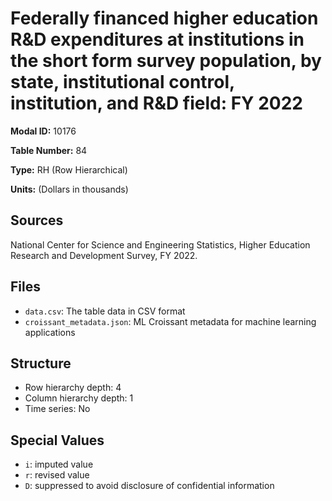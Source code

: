 # Federally financed higher education R&D expenditures at institutions in the short form survey population, by state, institutional control, institution, and R&D field: FY 2022

**Modal ID:** 10176

**Table Number:** 84

**Type:** RH (Row Hierarchical)

**Units:** (Dollars in thousands)

## Sources

National Center for Science and Engineering Statistics, Higher Education Research and Development Survey, FY 2022.

## Files

- `data.csv`: The table data in CSV format
- `croissant_metadata.json`: ML Croissant metadata for machine learning applications

## Structure

- Row hierarchy depth: 4
- Column hierarchy depth: 1
- Time series: No

## Special Values

- `i`: imputed value
- `r`: revised value
- `D`: suppressed to avoid disclosure of confidential information

